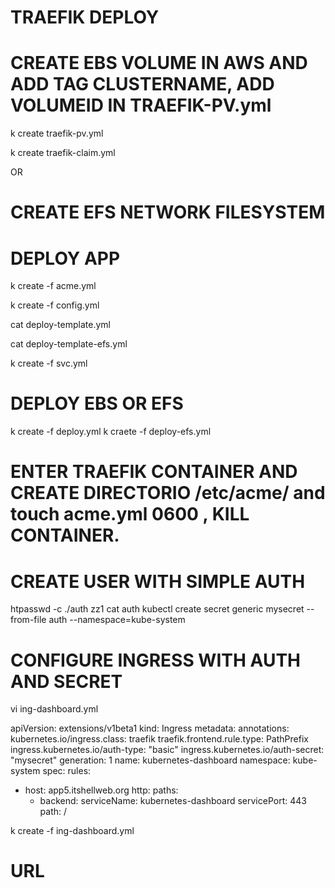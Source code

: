 # TRAEFIK DEPLOY

# CREATE EBS VOLUME IN AWS AND ADD TAG CLUSTERNAME, ADD VOLUMEID IN TRAEFIK-PV.yml

k create traefik-pv.yml

k create traefik-claim.yml

OR 

# CREATE EFS NETWORK FILESYSTEM

# DEPLOY APP

k create -f acme.yml

k create -f config.yml

cat deploy-template.yml

cat deploy-template-efs.yml

k create -f svc.yml

# DEPLOY EBS OR EFS

k create -f deploy.yml
k craete -f deploy-efs.yml

# ENTER TRAEFIK CONTAINER AND CREATE DIRECTORIO /etc/acme/ and touch acme.yml 0600 , KILL CONTAINER.


# CREATE USER WITH SIMPLE AUTH 
htpasswd -c ./auth zz1
cat auth
kubectl create secret generic mysecret --from-file auth --namespace=kube-system


# CONFIGURE INGRESS WITH AUTH AND SECRET

vi ing-dashboard.yml

apiVersion: extensions/v1beta1
kind: Ingress
metadata:
  annotations:
    kubernetes.io/ingress.class: traefik
    traefik.frontend.rule.type: PathPrefix
    ingress.kubernetes.io/auth-type: "basic"
    ingress.kubernetes.io/auth-secret: "mysecret"
  generation: 1
  name: kubernetes-dashboard
  namespace: kube-system
spec:
  rules:
  - host: app5.itshellweb.org
    http:
      paths:
      - backend:
          serviceName: kubernetes-dashboard
          servicePort: 443
        path: /

k create -f ing-dashboard.yml

# URL
